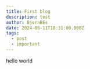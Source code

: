 ```yaml
---
title: First blog
description: test
author: BjornBEs
date: 2024-06-11T18:31:00.000Z
tags:
  - post
  - important
---
```

hello world
